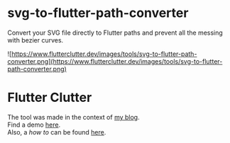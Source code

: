 # svg-to-flutter-path-converter

Convert your SVG file directly to Flutter paths and prevent all the messing with bezier curves.

![https://www.flutterclutter.dev/images/tools/svg-to-flutter-path-converter.png](https://www.flutterclutter.dev/images/tools/svg-to-flutter-path-converter.png)

# Flutter Clutter

The tool was made in the context of [my blog](https://www.flutterclutter.dev).   
Find a demo [here](https://www.flutterclutter.dev/tools/svg-to-flutter-path-converter/).  
Also, a _how to_ can be found [here](https://www.flutterclutter.dev/flutter/tutorials/svg-to-flutter-path/2020/678/).

